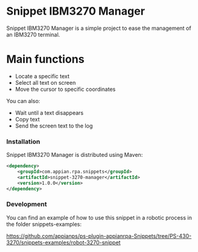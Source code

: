 # Snippet IBM3270 Manager

Snippet IBM3270 Manager is a simple project to ease the management of an IBM3270 terminal.

# Main functions

  - Locate a specific text 
  - Select all text on screen
  - Move the cursor to specific coordinates
  

You can also:
  - Wait until a text disappears
  - Copy text
  - Send the screen text to the log

### Installation

Snippet IBM3270 Manager is distributed using Maven:
```xml
<dependency>
	<groupId>com.appian.rpa.snippets</groupId>
	<artifactId>snippet-3270-manager</artifactId>
	<version>1.0.0</version>
</dependency>
```

### Development
You can find an example of how to use this snippet in a robotic process in the folder snippets-examples:

https://github.com/appianps/ps-plugin-appianrpa-Snippets/tree/PS-430-3270/snippets-examples/robot-3270-snippet



